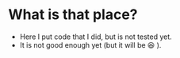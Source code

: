 # What is that place?
- Here I put code that I did, but is not tested yet.
- It is not good enough yet (but it will be 😆 ).
